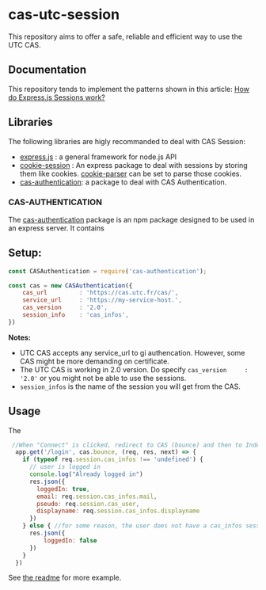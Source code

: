 # cas-utc-session
This repository aims to offer a safe, reliable and efficient way to use the UTC CAS.

## Documentation

This repository tends to implement the patterns shown in  this article: [How do Express.js Sessions work? ](https://nodewebapps.com/2017/06/18/how-do-nodejs-sessions-work/)

## Libraries

The following libraries are higly recommanded to deal with CAS Session:

- [express.js](https://expressjs.com/) : a general framework for node.js API
- [cookie-session](https://github.com/expressjs/cookie-session) : An express package to deal with sessions by storing them like cookies. [cookie-parser](https://github.com/expressjs/cookie-parser) can be set to parse those cookies.
- [cas-authentication](https://github.com/kylepixel/cas-authentication): a package to deal with CAS Authentication.

### CAS-AUTHENTICATION

The [cas-authentication](https://github.com/kylepixel/cas-authentication) package is an npm package designed to be used in an express server. It contains 

## Setup: 
```javascript
const CASAuthentication = require('cas-authentication');

const cas = new CASAuthentication({
    cas_url         : 'https://cas.utc.fr/cas/',
    service_url     : 'https://my-service-host.',
    cas_version     : '2.0',
    session_info    : 'cas_infos',
})
```

 **Notes:**
 - UTC CAS accepts any service_url to gi authencation. However, some CAS might be more demanding on certificate.
 - The UTC CAS is working in 2.0 version. Do specify `cas_version     : '2.0'` or you might not be able to use the sessions.
 - `session_infos` is the name of the session you will get from the CAS.

## Usage
The 
```Javascript
 //When "Connect" is clicked, redirect to CAS (bounce) and then to Index with the new session
  app.get('/login', cas.bounce, (req, res, next) => {
    if (typeof req.session.cas_infos !== 'undefined') {
      // user is logged in
      console.log("Already logged in")
      res.json({
        loggedIn: true,
        email: req.session.cas_infos.mail,
        pseudo: req.session.cas_user,
        displayname: req.session.cas_infos.displayname
      })
    } else { //for some reason, the user does not have a cas_infos session after the cas.bounce. Refuse him the ressource
      res.json({
          loggedIn: false
      })
    }
  })
```


See [the readme](https://github.com/kylepixel/cas-authentication) for more example.